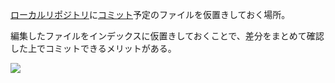 

[ローカルリポジトリ](ローカルリポジトリ.md)に[コミット](コミット.md)予定のファイルを仮置きしておく場所。

編集したファイルをインデックスに仮置きしておくことで、差分をまとめて確認した上でコミットできるメリットがある。

![](分散型.png)